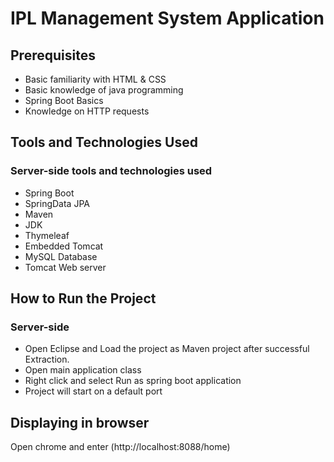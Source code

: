 # IPL Management System Application

## Prerequisites
- Basic familiarity with HTML & CSS
- Basic knowledge of java programming
- Spring Boot Basics
- Knowledge on HTTP requests


## Tools and Technologies Used
### Server-side tools and technologies used
- Spring Boot
- SpringData JPA 
- Maven
- JDK 
- Thymeleaf
- Embedded Tomcat
- MySQL Database
- Tomcat Web server


## How to Run the Project
### Server-side
- Open Eclipse and Load the project as Maven project after successful Extraction.
- Open main application class
- Right click and select Run as spring boot application
- Project will start on a default port

## Displaying in browser

Open chrome and enter (http://localhost:8088/home) 

